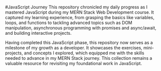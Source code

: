 #JavaScript Journey
This repository chronicled my daily progress as I mastered JavaScript during my MERN Stack Web Development course. It captured my learning experience, from grasping the basics like variables, loops, and functions to tackling advanced topics such as DOM manipulation, asynchronous programming with promises and async/await, and building interactive projects.

Having completed this JavaScript phase, this repository now serves as a milestone of my growth as a developer. It showcases the exercises, mini-projects, and concepts I explored, which equipped me with the skills needed to advance in my MERN Stack journey. This collection remains a valuable resource for revisiting my foundational work in JavaScript.

